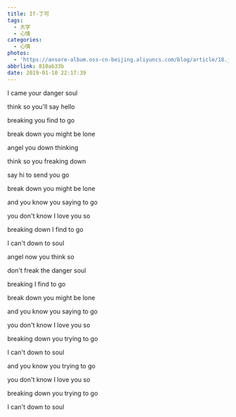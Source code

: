 ```yaml
---
title: If-丁可
tags:
  - 大学
  - 心情
categories:
  - 心情
photos:
  - 'https://ansore-album.oss-cn-beijing.aliyuncs.com/blog/article/18.jpg'
abbrlink: 810ab33b
date: 2019-01-10 22:17:39
---
```


I came your danger soul

think so you'll say hello

breaking you find to go

break down you might be lone

angel you down thinking

think so you freaking down

say hi to send you go

break down you might be lone

and you know you saying to go

you don't know I love you so

breaking down I find to go

I can't down to soul

angel now you think so

don't freak the danger soul

breaking I find to go

break down you might be lone

and you know you saying to go

you don't know I love you so

breaking down you trying to go

I can't down to soul

and you know you trying to go

you don't know I love you so

breaking down you trying to go

I can't down to soul
